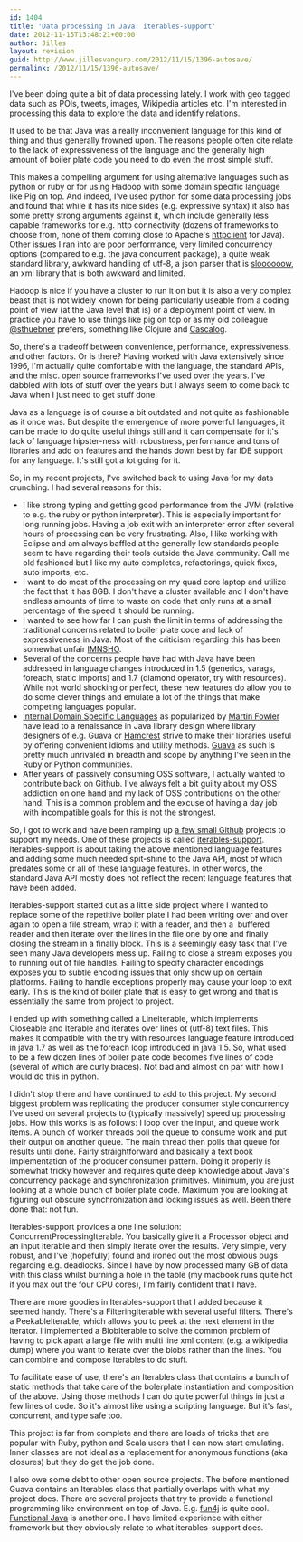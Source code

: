```yaml
---
id: 1404
title: 'Data processing in Java: iterables-support'
date: 2012-11-15T13:48:21+00:00
author: Jilles
layout: revision
guid: http://www.jillesvangurp.com/2012/11/15/1396-autosave/
permalink: /2012/11/15/1396-autosave/
---
```

I've been doing quite a bit of data processing lately. I work with geo tagged data such as POIs, tweets, images, Wikipedia articles etc. I'm interested in processing this data to explore the data and identify relations.

It used to be that Java was a really inconvenient language for this kind of thing and thus generally frowned upon. The reasons people often cite relate to the lack of expressiveness of the language and the generally high amount of boiler plate code you need to do even the most simple stuff.

This makes a compelling argument for using alternative languages such as python or ruby or for using Hadoop with some domain specific language like Pig on top. And indeed, I've used python for some data processing jobs and found that while it has its nice sides (e.g. expressive syntax) it also has some pretty strong arguments against it, which include generally less capable frameworks for e.g. http connectivity (dozens of frameworks to choose from, none of them coming close to Apache's <a href="http://hc.apache.org/">httpclient</a> for Java). Other issues I ran into are poor performance, very limited concurrency options (compared to e.g. the java concurrent package), a quite weak standard library, awkward handling of utf-8, a json parser that is <a href="http://liangnuren.wordpress.com/2012/08/13/python-json-performance/">sloooooow</a>, an xml library that is both awkward and limited.

Hadoop is nice if you have a cluster to run it on but it is also a very complex beast that is not widely known for being particularly useable from a coding point of view (at the Java level that is) or a deployment point of view. In practice you have to use things like pig on top or as my old colleague <a href="https://twitter.com/sthuebner">@sthuebner</a> prefers, something like Clojure and <a href="https://github.com/nathanmarz/cascalog">Cascalog</a>.

So, there's a tradeoff between convenience, performance, expressiveness, and other factors. Or is there? Having worked with Java extensively since 1996, I'm actually quite comfortable with the language, the standard APIs, and the misc. open source frameworks I've used over the years. I've dabbled with lots of stuff over the years but I always seem to come back to Java when I just need to get stuff done.

Java as a language is of course a bit outdated and not quite as fashionable as it once was. But despite the emergence of more powerful languages, it can be made to do quite useful things still and it can compensate for it's lack of language hipster-ness with robustness, performance and tons of libraries and add on features and the hands down best by far IDE support for any language. It's still got a lot going for it.

<!--more-->

So, in my recent projects, I've switched back to using Java for my data crunching. I had several reasons for this:
<ul>
	<li>I like strong typing and getting good performance from the JVM (relative to e.g. the ruby or python interpreter). This is especially important for long running jobs. Having a job exit with an interpreter error after several hours of processing can be very frustrating. Also, I like working with Eclipse and am always baffled at the generally low standards people seem to have regarding their tools outside the Java community. Call me old fashioned but I like my auto completes, refactorings, quick fixes, auto imports, etc.</li>
	<li>I want to do most of the processing on my quad core laptop and utilize the fact that it has 8GB. I don't have a cluster available and I don't have endless amounts of time to waste on code that only runs at a small percentage of the speed it should be running.</li>
	<li>I wanted to see how far I can push the limit in terms of addressing the traditional concerns related to boiler plate code and lack of expressiveness in Java. Most of the criticism regarding this has been somewhat unfair <a href="http://www.urbandictionary.com/define.php?term=IMNSHO">IMNSHO</a>.</li>
	<li>Several of the concerns people have had with Java have been addressed in language changes introduced in 1.5 (generics, varags, foreach, static imports) and 1.7 (diamond operator, try with resources). While not world shocking or perfect, these new features do allow you to do some clever things and emulate a lot of the things that make competing languages popular.</li>
	<li><a href="http://en.wikipedia.org/wiki/Domain-specific_language">Internal Domain Specific Languages</a> as popularized by <a href="http://martinfowler.com/tags/domain%20specific%20language.html">Martin Fowler</a> have lead to a renaissance in Java library design where library designers of e.g. Guava or <a href="http://code.google.com/p/hamcrest/">Hamcrest</a> strive to make their libraries useful by offering convenient idioms and utility methods. <a href="http://code.google.com/p/guava-libraries/">Guava</a> as such is pretty much unrivaled in breadth and scope by anything I've seen in the Ruby or Python communities.</li>
	<li>After years of passively consuming OSS software, I actually wanted to contribute back on Github. I've always felt a bit guilty about my OSS addiction on one hand and my lack of OSS contributions on the other hand. This is a common problem and the excuse of having a day job with incompatible goals for this is not the strongest.</li>
</ul>
So, I got to work and have been ramping up <a href="https://github.com/jillesvangurp">a few small Github</a> projects to support my needs. One of these projects is called <a href="https://github.com/jillesvangurp/iterables-support">iterables-support</a>. Iterables-support is about taking the above mentioned language features and adding some much needed spit-shine to the Java API, most of which predates some or all of these language features. In other words, the standard Java API mostly does not reflect the recent language features that have been added.

Iterables-support started out as a little side project where I wanted to replace some of the repetitive boiler plate I had been writing over and over again to open a file stream, wrap it with a reader, and then a  buffered reader and then iterate over the lines in the file one by one and finally closing the stream in a finally block. This is a seemingly easy task that I've seen many Java developers mess up. Failing to close a stream exposes you to running out of file handles. Failing to specify character encodings exposes you to subtle encoding issues that only show up on certain platforms. Failing to handle exceptions properly may cause your loop to exit early. This is the kind of boiler plate that is easy to get wrong and that is essentially the same from project to project.

I ended up with something called a LineIterable, which implements Closeable and Iterable and iterates over lines ot (utf-8) text files. This makes it compatible with the try with resources language feature introduced in java 1.7 as well as the foreach loop introduced in java 1.5. So, what used to be a few dozen lines of boiler plate code becomes five lines of code (several of which are curly braces). Not bad and almost on par with how I would do this in python.

I didn't stop there and have continued to add to this project. My second biggest problem was replicating the producer consumer style concurrency I've used on several projects to (typically massively) speed up processing jobs. How this works is as follows: I loop over the input, and queue work items. A bunch of worker threads poll the queue to consume work and put their output on another queue. The main thread then polls that queue for results until done. Fairly straightforward and basically a text book implementation of the producer consumer pattern. Doing it properly is somewhat tricky however and requires quite deep knowledge about Java's concurrency package and synchronization primitives. Minimum, you are just looking at a whole bunch of boiler plate code. Maximum you are looking at figuring out obscure synchronization and locking issues as well. Been there done that: not fun.

Iterables-support provides a one line solution: ConcurrentProcessingIterable. You basically give it a Processor object and an input iterable and then simply iterate over the results. Very simple, very robust, and I've (hopefully) found and ironed out the most obvious bugs regarding e.g. deadlocks. Since I have by now processed many GB of data with this class whilst burning a hole in the table (my macbook runs quite hot if you max out the four CPU cores), I'm fairly confident that I have.

There are more goodies in Iterables-support that I added because it seemed handy. There's a FilteringIterable with several useful filters. There's a PeekableIterable, which allows you to peek at the next element in the iterator. I implemented a BlobIterable to solve the common problem of having to pick apart a large file with multi line xml content (e.g. a wikipedia dump) where you want to iterate over the blobs rather than the lines. You can combine and compose Iterables to do stuff.

To facilitate ease of use, there's an Iterables class that contains a bunch of static methods that take care of the bolerplate instantiation and composition of the above. Using those methods I can do quite powerful things in just a few lines of code. So it's almost like using a scripting language. But it's fast, concurrent, and type safe too.

This project is far from complete and there are loads of tricks that are popular with Ruby, python and Scala users that I can now start emulating. Inner classes are not ideal as a replacement for anonymous functions (aka closures) but they do get the job done.

I also owe some debt to other open source projects. The before mentioned Guava contains an Iterables class that partially overlaps with what my project does. There are several projects that try to provide a functional programming like environment on top of Java. E.g. <a href="http://www.fun4j.org/">fun4j</a> is quite cool. <a href="http://functionaljava.org/">Functional Java</a> is another one. I have limited experience with either framework but they obviously relate to what iterables-support does.